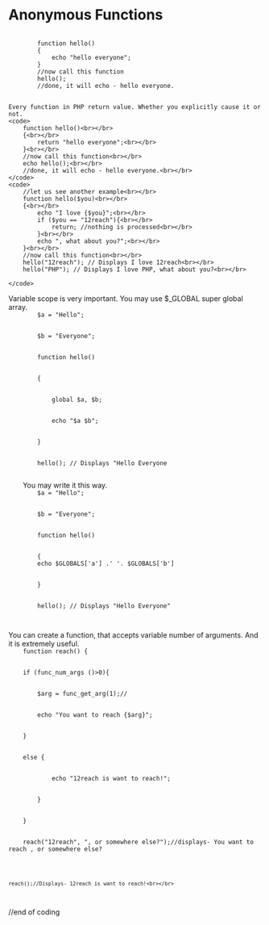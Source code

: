 # Anonymous Functions

<code>
        function hello()
        {
            echo "hello everyone";
        }
        //now call this function
        hello();
        //done, it will echo - hello everyone.
    </code>
    
    Every function in PHP return value. Whether you explicitly cause it or not.
    <code>
        function hello()<br></br>
        {<br></br>
            return "hello everyone";<br></br>
        }<br></br>
        //now call this function<br></br>
        echo hello();<br></br>
        //done, it will echo - hello everyone.<br></br>
    </code>
    <code>
        //let us see another example<br></br>
        function hello($you)<br></br>
        {<br></br>
            echo "I love {$you}";<br></br>
            if ($you == "12reach"){<br></br>
                return; //nothing is processed<br></br>
            }<br></br>
            echo ", what about you?";<br></br>
        }<br></br>
        //now call this function<br></br>
        hello("12reach"); // Displays I love 12reach<br></br>
        hello("PHP"); // Displays I love PHP, what about you?<br></br>

    </code>
</p>
<p>
Variable scope is very important. You may use $_GLOBAL super global array.
    <code>
        $a = "Hello";<br></br>
        $b = "Everyone";<br></br>
        function hello()<br></br>
        {<br></br>
            global $a, $b;<br></br>
            echo "$a $b";<br></br>
        }<br></br>
        hello(); // Displays "Hello Everyone<br></br>
    </code>
    You may write it this way.
    <code>
        $a = "Hello";<br></br>
        $b = "Everyone";<br></br>
        function hello()<br></br>
        {
        echo $GLOBALS['a'] .' '. $GLOBALS['b']<br></br>
        }<br></br>
        hello(); // Displays "Hello Everyone"<br></br>
    </code>
<br>
You can create a function, that accepts variable number of arguments. And it is extremely useful. 
<code>
    function reach() {<br></br>
    if (func_num_args ()>0){<br></br>
        $arg = func_get_arg(1);//<br></br>
        echo "You want to reach {$arg}";<br></br>
    }<br></br>
    else {<br></br>
            echo "12reach is want to reach!";<br></br>
        }<br></br>
    }<br></br>
    reach("12reach", ", or somewhere else?");//displays- You want to reach , or somewhere else?<br></br>

    reach();//Displays- 12reach is want to reach!<br></br>
</code>

//end of coding
